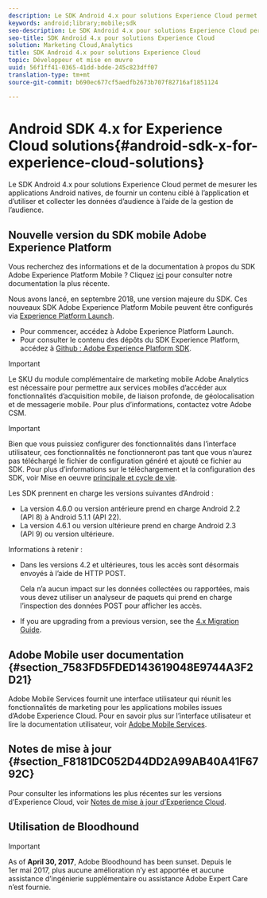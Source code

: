 ```yaml
---
description: Le SDK Android 4.x pour solutions Experience Cloud permet de mesurer les applications Android natives, de fournir un contenu ciblé à l’application et d’utiliser et collecter les données d’audience à l’aide de la gestion de l’audience.
keywords: android;library;mobile;sdk
seo-description: Le SDK Android 4.x pour solutions Experience Cloud permet de mesurer les applications Android natives, de fournir un contenu ciblé à l’application et d’utiliser et collecter les données d’audience à l’aide de la gestion de l’audience.
seo-title: SDK Android 4.x pour solutions Experience Cloud
solution: Marketing Cloud,Analytics
title: SDK Android 4.x pour solutions Experience Cloud
topic: Développeur et mise en œuvre
uuid: 56f1ff41-0365-41dd-bdde-245c823dff07
translation-type: tm+mt
source-git-commit: b690ec677cf5aedfb2673b707f82716af1851124

---
```



# Android SDK 4.x for Experience Cloud solutions{#android-sdk-x-for-experience-cloud-solutions}

Le SDK Android 4.x pour solutions Experience Cloud permet de mesurer les applications Android natives, de fournir un contenu ciblé à l’application et d’utiliser et collecter les données d’audience à l’aide de la gestion de l’audience.

## Nouvelle version du SDK mobile Adobe Experience Platform

Vous recherchez des informations et de la documentation à propos du SDK Adobe Experience Platform Mobile ? Cliquez [ici](https://aep-sdks.gitbook.io/docs/) pour consulter notre documentation la plus récente.

Nous avons lancé, en septembre 2018, une version majeure du SDK. Ces nouveaux SDK Adobe Experience Platform Mobile peuvent être configurés via [Experience Platform Launch](https://www.adobe.com/experience-platform/launch.html).

* Pour commencer, accédez à Adobe Experience Platform Launch.
* Pour consulter le contenu des dépôts du SDK Experience Platform, accédez à [Github : Adobe Experience Platform SDK](https://github.com/Adobe-Marketing-Cloud/acp-sdks).

>[!IMPORTANT]
>
>Le SKU du module complémentaire de marketing mobile Adobe Analytics est nécessaire pour permettre aux services mobiles d’accéder aux fonctionnalités d’acquisition mobile, de liaison profonde, de géolocalisation et de messagerie mobile. Pour plus d’informations, contactez votre Adobe CSM.

>[!IMPORTANT]
>
>Bien que vous puissiez configurer des fonctionnalités dans l’interface utilisateur, ces fonctionnalités ne fonctionneront pas tant que vous n’aurez pas téléchargé le fichier de configuration généré et ajouté ce fichier au SDK. Pour plus d’informations sur le téléchargement et la configuration des SDK, voir Mise en oeuvre [principale et cycle de vie](/help/android/getting-started/dev-qs.md).

Les SDK prennent en charge les versions suivantes d’Android :

* La version 4.6.0 ou version antérieure prend en charge Android 2.2 (API 8) à Android 5.1.1 (API 22).
* La version 4.6.1 ou version ultérieure prend en charge Android 2.3 (API 9) ou version ultérieure.

Informations à retenir :

* Dans les versions 4.2 et ultérieures, tous les accès sont désormais envoyés à l’aide de HTTP POST.

   Cela n’a aucun impact sur les données collectées ou rapportées, mais vous devez utiliser un analyseur de paquets qui prend en charge l’inspection des données POST pour afficher les accès.

* If you are upgrading from a previous version, see the [4.x Migration Guide](/help/android/getting-started/migration-v3.md).

## Adobe Mobile user documentation {#section_7583FD5FDED143619048E9744A3F2D21}

Adobe Mobile Services fournit une interface utilisateur qui réunit les fonctionnalités de marketing pour les applications mobiles issues d’Adobe Experience Cloud. Pour en savoir plus sur l’interface utilisateur et lire la documentation utilisateur, voir [Adobe Mobile Services](https://marketing.adobe.com/resources/help/en_US/mobile/).

## Notes de mise à jour {#section_F8181DC052D44DD2A99AB40A41F6792C}

Pour consulter les informations les plus récentes sur les versions d’Experience Cloud, voir [Notes de mise à jour d’Experience Cloud](https://marketing.adobe.com/resources/help/en_US/whatsnew/).

## Utilisation de Bloodhound

>[!IMPORTANT]
>
>As of **April 30, 2017**, Adobe Bloodhound has been
sunset. Depuis le 1er mai 2017, plus aucune amélioration n’y est apportée et aucune assistance d’ingénierie supplémentaire ou assistance Adobe Expert Care n’est fournie.
